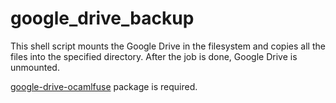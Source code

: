 # google_drive_backup
This shell script mounts the Google Drive in the filesystem and copies all the files into the specified directory. After the job is done, Google Drive is unmounted.

[google-drive-ocamlfuse](https://github.com/astrada/google-drive-ocamlfuse) package is required.
